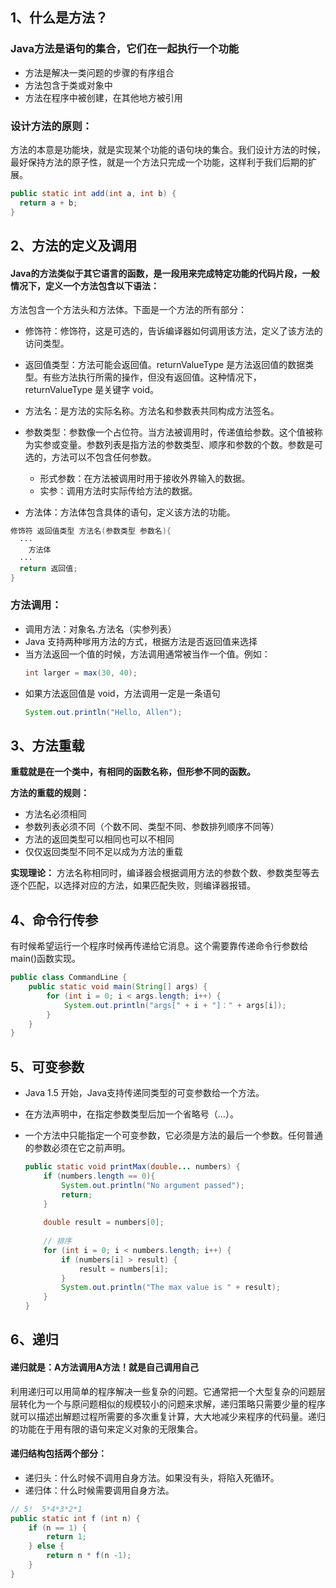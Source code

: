 ## 1、什么是方法？

### Java方法是语句的集合，它们在一起执行一个功能

- 方法是解决一类问题的步骤的有序组合
- 方法包含于类或对象中
- 方法在程序中被创建，在其他地方被引用

### 设计方法的原则：

方法的本意是功能块，就是实现某个功能的语句块的集合。我们设计方法的时候，最好保持方法的原子性，就是一个方法只完成一个功能，这样利于我们后期的扩展。

```java
public static int add(int a, int b) {
  return a + b;
}
```



## 2、方法的定义及调用

#### Java的方法类似于其它语言的函数，是一段**用来完成特定功能的代码片段**，一般情况下，定义一个方法包含以下语法：

方法包含一个方法头和方法体。下面是一个方法的所有部分：

- 修饰符：修饰符，这是可选的，告诉编译器如何调用该方法，定义了该方法的访问类型。
- 返回值类型：方法可能会返回值。returnValueType 是方法返回值的数据类型。有些方法执行所需的操作，但没有返回值。这种情况下，returnValueType 是关键字 void。
- 方法名：是方法的实际名称。方法名和参数表共同构成方法签名。
- 参数类型：参数像一个占位符。当方法被调用时，传递值给参数。这个值被称为实参或变量。参数列表是指方法的参数类型、顺序和参数的个数。参数是可选的，方法可以不包含任何参数。
	- 形式参数：在方法被调用时用于接收外界输入的数据。
	- 实参：调用方法时实际传给方法的数据。

- 方法体：方法体包含具体的语句，定义该方法的功能。

```java
修饰符 返回值类型 方法名(参数类型 参数名){
  ···
    方法体
  ···
  return 返回值;
}
```

### 方法调用：
- 调用方法：对象名.方法名（实参列表）
- Java 支持两种嗲用方法的方式，根据方法是否返回值来选择
- 当方法返回一个值的时候，方法调用通常被当作一个值。例如：
  ```java
  int larger = max(30, 40);
  ```
- 如果方法返回值是 void，方法调用一定是一条语句
  ```java
  System.out.println("Hello, Allen");
  ```

## 3、方法重载

**重载就是在一个类中，有相同的函数名称，但形参不同的函数。**

**方法的重载的规则：**
- 方法名必须相同
- 参数列表必须不同（个数不同、类型不同、参数排列顺序不同等）
- 方法的返回类型可以相同也可以不相同
- 仅仅返回类型不同不足以成为方法的重载

**实现理论：**
方法名称相同时，编译器会根据调用方法的参数个数、参数类型等去逐个匹配，以选择对应的方法，如果匹配失败，则编译器报错。

## 4、命令行传参
有时候希望运行一个程序时候再传递给它消息。这个需要靠传递命令行参数给main()函数实现。
```java
public class CommandLine {
    public static void main(String[] args) {
        for (int i = 0; i < args.length; i++) {
            System.out.println("args[" + i + "]：" + args[i]);
        }
    }
}
```


## 5、可变参数

- Java 1.5 开始，Java支持传递同类型的可变参数给一个方法。

- 在方法声明中，在指定参数类型后加一个省略号（...）。

- 一个方法中只能指定一个可变参数，它必须是方法的最后一个参数。任何普通的参数必须在它之前声明。

  ```java
  public static void printMax(double... numbers) {
      if (numbers.length == 0){
          System.out.println("No argument passed");
          return;
      }
      
      double result = numbers[0];
      
      // 排序
      for (int i = 0; i < numbers.length; i++) {
          if (numbers[i] > result) {
              result = numbers[i];
          }
          System.out.println("The max value is " + result);
      }
  }
  ```

## 6、递归

#### 递归就是：A方法调用A方法！就是自己调用自己

利用递归可以用简单的程序解决一些复杂的问题。它通常把一个大型复杂的问题层层转化为一个与原问题相似的规模较小的问题来求解，递归策略只需要少量的程序就可以描述出解题过程所需要的多次重复计算，大大地减少来程序的代码量。递归的功能在于用有限的语句来定义对象的无限集合。

#### 递归结构包括两个部分：

- 递归头：什么时候不调用自身方法。如果没有头，将陷入死循环。
- 递归体：什么时候需要调用自身方法。

```java
// 5!  5*4*3*2*1
public static int f (int n) {
    if (n == 1) {
        return 1;
    } else {
        return n * f(n -1);
    }
}
```

